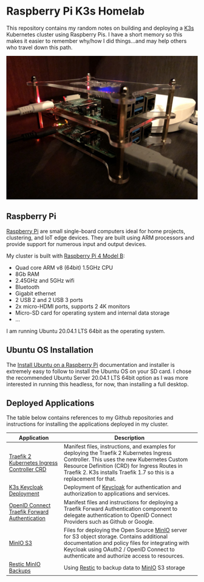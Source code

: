 # Raspberry Pi K3s Homelab

This repository contains my random notes on building and deploying a [K3s]
Kubernetes cluster using Raspberry Pis. I have a short memory so this makes it
easier to remember why/how I did things...and may help others who travel down
this path.

![k3s-cluster](./raspberry-pi-4b-cluster.jpg)

## Raspberry Pi

[Raspberry Pi] are small single-board computers ideal for home projects,
clustering, and IoT edge devices. They are built using ARM processors and
provide support for numerous input and output devices.

My cluster is built with [Raspberry Pi 4 Model B]:

- Quad core ARM v8 (64bit) 1.5GHz CPU
- 8Gb RAM
- 2.45GHz and 5GHz wifi
- Bluetooth
- Gigabit ethernet
- 2 USB 2 and 2 USB 3 ports
- 2x micro-HDMI ports, supports 2 4K monitors
- Micro-SD card for operating system and internal data storage
- ...

I am running Ubuntu 20.04.1 LTS 64bit as the operating system.

## Ubuntu OS Installation

The [Install Ubuntu on a Raspberry Pi] documentation and installer is extremely
easy to follow to install the Ubuntu OS on your SD card. I chose the recommended
Ubuntu Server 20.04.1 LTS 64bit option as I was more interested in running this
headless, for now, than installing a full desktop.

## Deployed Applications

The table below contains references to my Github repositories and instructions
for installing the applications deployed in my cluster.

<!-- markdownlint-disable MD013 -->

| Application                                     | Description                                                                                                                                                                                                                                                      |
| ----------------------------------------------- | ---------------------------------------------------------------------------------------------------------------------------------------------------------------------------------------------------------------------------------------------------------------- |
| [Traefik 2 Kubernetes Ingress Controller CRD]   | Manifest files, instructions, and examples for deploying the Traefik 2 Kubernetes Ingress Controller. This uses the new Kubernetes Custom Resource Definition (CRD) for Ingress Routes in Traefik 2. K3s installs Traefik 1.7 so this is a replacement for that. |
| [K3s Keycloak Deployment]                       | Deployment of [Keycloak] for authentication and authorization to applications and services.                                                                                                                                                                      |
| [OpenID Connect Traefik Forward Authentication] | Manifest files and instructions for deploying a Traefik Forward Authentication component to delegate authentication to OpenID Connect Providers such as Github or Google.                                                                                        |
| [MinIO S3]                                      | Files for deploying the Open Source [MinIO] server for S3 object storage. Contains additional documentation and policy files for integrating with Keycloak using OAuth2 / OpenID Connect to authenticate and authorize access to resources.                      |
| [Restic MinIO Backups]                          | Using [Restic] to backup data to [MinIO] S3 storage                                                                                                                                                                                                              |

<!-- markdownlint-enable MD013 -->

[install ubuntu on a raspberry pi]: https://ubuntu.com/download/raspberry-pi
[k3s]: https://k3s.io/
[k3s keycloak deployment]: https://github.com/sleighzy/k3s-keycloak-deployment
[keycloak]: https://www.keycloak.org/
[minio]: https://min.io/
[minio s3]: https://github.com/sleighzy/k3s-minio-deployment
[openid connect traefik forward authentication]:
  https://github.com/sleighzy/k3s-traefik-forward-auth-openid-connect
[raspberry pi]: https://www.raspberrypi.org/
[raspberry pi 4 model b]:
  https://www.raspberrypi.org/products/raspberry-pi-4-model-b/specifications/
[restic]: https://restic.net/
[restic minio backups]: restic-minio-backups.md
[traefik 2 kubernetes ingress controller crd]:
  https://github.com/sleighzy/k3s-traefik-v2-kubernetes-crd
